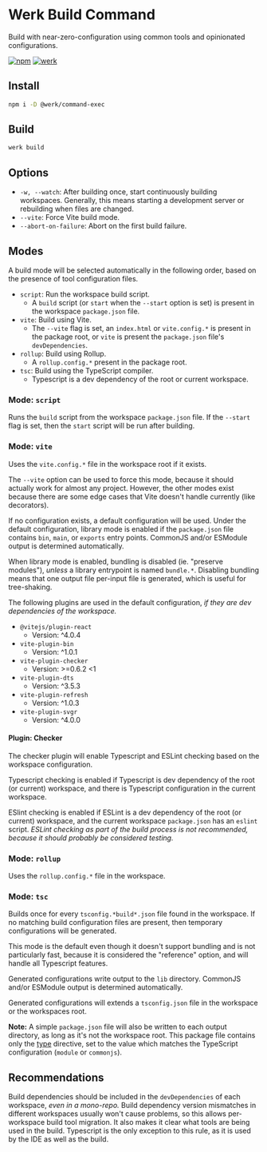 # Werk Build Command

Build with near-zero-configuration using common tools and opinionated configurations.

[![npm](https://img.shields.io/npm/v/@werk/command-build?label=NPM)](https://www.npmjs.com/package/@werk/command-build)
[![werk](https://img.shields.io/npm/v/@werk/cli?label=Werk&color=purple)](https://www.npmjs.com/package/@werk/cli)

## Install

```sh
npm i -D @werk/command-exec
```

## Build

```sh
werk build
```

## Options

- `-w, --watch`: After building once, start continuously building workspaces. Generally, this means starting a development server or rebuilding when files are changed.
- `--vite`: Force Vite build mode.
- `--abort-on-failure`: Abort on the first build failure.

## Modes

A build mode will be selected automatically in the following order, based on the presence of tool configuration files.

- `script`: Run the workspace build script.
  - A `build` script (or `start` when the `--start` option is set) is present in the workspace `package.json` file.
- `vite`: Build using Vite.
  - The `--vite` flag is set, an `index.html` or `vite.config.*` is present in the package root, or `vite` is present the `package.json` file's `devDependencies`.
- `rollup`: Build using Rollup.
  - A `rollup.config.*` present in the package root.
- `tsc`: Build using the TypeScript compiler.
  - Typescript is a dev dependency of the root or current workspace.

### Mode: `script`

Runs the `build` script from the workspace `package.json` file. If the `--start` flag is set, then the `start` script will be run after building.

### Mode: `vite`

Uses the `vite.config.*` file in the workspace root if it exists.

The `--vite` option can be used to force this mode, because it should actually work for almost any project. However, the other modes exist because there are some edge cases that Vite doesn't handle currently (like decorators).

If no configuration exists, a default configuration will be used. Under the default configuration, library mode is enabled if the `package.json` file contains `bin`, `main`, or `exports` entry points. CommonJS and/or ESModule output is determined automatically.

When library mode is enabled, bundling is disabled (ie. "preserve modules"), _unless_ a library entrypoint is named `bundle.*`. Disabling bundling means that one output file per-input file is generated, which is useful for tree-shaking.

The following plugins are used in the default configuration, _if they are dev dependencies of the workspace._

- `@vitejs/plugin-react`
  - Version: ^4.0.4
- `vite-plugin-bin`
  - Version: ^1.0.1
- `vite-plugin-checker`
  - Version: >=0.6.2 <1
- `vite-plugin-dts`
  - Version: ^3.5.3
- `vite-plugin-refresh`
  - Version: ^1.0.3
- `vite-plugin-svgr`
  - Version: ^4.0.0

#### Plugin: Checker

The checker plugin will enable Typescript and ESLint checking based on the workspace configuration.

Typescript checking is enabled if Typescript is dev dependency of the root (or current) workspace, and there is Typescript configuration in the
current workspace.

ESlint checking is enabled if ESLint is a dev dependency of the root (or current) workspace, and the current workspace `package.json` has an `eslint` script. _ESLint checking as part of the build process is not recommended, because it should probably be considered testing._

### Mode: `rollup`

Uses the `rollup.config.*` file in the workspace.

### Mode: `tsc`

Builds once for every `tsconfig.*build*.json` file found in the workspace. If no matching build configuration files are present, then temporary configurations will be generated.

This mode is the default even though it doesn't support bundling and is not particularly fast, because it is considered the "reference" option, and will handle all Typescript features.

Generated configurations write output to the `lib` directory. CommonJS and/or ESModule output is determined automatically.

Generated configurations will extends a `tsconfig.json` file in the workspace or the workspaces root.

**Note:** A simple `package.json` file will also be written to each output directory, as long as it's not the workspace root. This package file contains only the [type](https://nodejs.org/api/packages.html#type) directive, set to the value which matches the TypeScript configuration (`module` or `commonjs`).

## Recommendations

Build dependencies should be included in the `devDependencies` of each workspace, _even in a mono-repo._ Build dependency version mismatches in different workspaces usually won't cause problems, so this allows per-workspace build tool migration. It also makes it clear what tools are being used in the build. Typescript is the only exception to this rule, as it is used by the IDE as well as the build.
